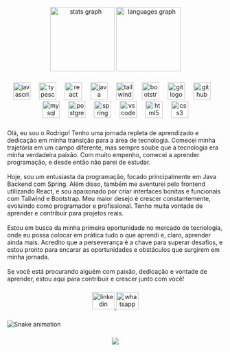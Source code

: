 <div align="center">
  <img src="https://github-readme-stats.vercel.app/api?username=RPX31&hide_title=true&hide_rank=true&show_icons=false&include_all_commits=true&count_private=true&disable_animations=true&theme=dark&locale=pt-br&hide_border=true&order=1" height="150" alt="stats graph"  />
  <img src="https://github-readme-stats.vercel.app/api/top-langs?username=RPX31&locale=pt-br&hide_title=false&layout=compact&card_width=320&langs_count=5&theme=dark&hide_border=true&order=2" height="150" alt="languages graph"  />
</div>

###

<div align="center">
  <img src="https://cdn.jsdelivr.net/gh/devicons/devicon/icons/javascript/javascript-original.svg" height="40" alt="javascript logo"  />
  <img width="12" />
  <img src="https://cdn.jsdelivr.net/gh/devicons/devicon/icons/typescript/typescript-original.svg" height="40" alt="typescript logo"  />
  <img width="12" />
  <img src="https://cdn.jsdelivr.net/gh/devicons/devicon/icons/react/react-original.svg" height="40" alt="react logo"  />
  <img width="12" />
  <img src="https://cdn.jsdelivr.net/gh/devicons/devicon/icons/java/java-original.svg" height="40" alt="java logo"  />
  <img width="12" />
  <img src="https://cdn.jsdelivr.net/gh/devicons/devicon/icons/tailwindcss/tailwindcss-original-wordmark.svg" height="40" alt="tailwindcss logo"  />
  <img width="12" />
  <img src="https://cdn.jsdelivr.net/gh/devicons/devicon/icons/bootstrap/bootstrap-original.svg" height="40" alt="bootstrap logo"  />
  <img width="12" />
  <img src="https://cdn.jsdelivr.net/gh/devicons/devicon/icons/git/git-original.svg" height="40" alt="git logo"  />
  <img width="12" />
  <img src="https://cdn.jsdelivr.net/gh/devicons/devicon/icons/github/github-original.svg" height="40" alt="github logo"  />
  <img width="12" />
  <img src="https://cdn.jsdelivr.net/gh/devicons/devicon/icons/mysql/mysql-original.svg" height="40" alt="mysql logo"  />
  <img width="12" />
  <img src="https://cdn.jsdelivr.net/gh/devicons/devicon/icons/postgresql/postgresql-original.svg" height="40" alt="postgresql logo"  />
  <img width="12" />
  <img src="https://cdn.jsdelivr.net/gh/devicons/devicon/icons/spring/spring-original.svg" height="40" alt="spring logo"  />
  <img width="12" />
  <img src="https://cdn.jsdelivr.net/gh/devicons/devicon/icons/vscode/vscode-original.svg" height="40" alt="vscode logo"  />
  <img width="12" />
  <img src="https://cdn.jsdelivr.net/gh/devicons/devicon/icons/html5/html5-original.svg" height="40" alt="html5 logo"  />
  <img width="12" />
  <img src="https://cdn.jsdelivr.net/gh/devicons/devicon/icons/css3/css3-original.svg" height="40" alt="css3 logo"  />
</div>

###

<p align="left">Olá, eu sou o Rodrigo! Tenho uma jornada repleta de aprendizado e dedicação em minha transição para a área de tecnologia. Comecei minha trajetória em um campo diferente, mas sempre soube que a tecnologia era minha verdadeira paixão. Com muito empenho, comecei a aprender programação, e desde então não parei de estudar.<br><br>Hoje, sou um entusiasta da programação, focado principalmente em Java Backend com Spring. Além disso, também me aventurei pelo frontend utilizando React, e sou apaixonado por criar interfaces bonitas e funcionais com Tailwind e Bootstrap. Meu maior desejo é crescer constantemente, evoluindo como programador e profissional. Tenho muita vontade de aprender e contribuir para projetos reais.<br><br>Estou em busca da minha primeira oportunidade no mercado de tecnologia, onde eu possa colocar em prática tudo o que aprendi e, claro, aprender ainda mais. Acredito que a perseverança é a chave para superar desafios, e estou pronto para encarar as oportunidades e obstáculos que surgirem em minha jornada.<br><br>Se você está procurando alguém com paixão, dedicação e vontade de aprender, estou aqui para contribuir e crescer junto com você!</p>

###

<div align="center">
  <a href="https://www.linkedin.com/in/rodrigodevv/" target="_blank">
    <img src="https://raw.githubusercontent.com/maurodesouza/profile-readme-generator/master/src/assets/icons/social/linkedin/default.svg" width="52" height="40" alt="linkedin logo"  />
  </a>
  <a href="https://api.whatsapp.com/send/?phone=11945656343&text&type=phone_number&app_absent=0" target="_blank">
    <img src="https://raw.githubusercontent.com/maurodesouza/profile-readme-generator/master/src/assets/icons/social/whatsapp/default.svg" width="52" height="40" alt="whatsapp logo"  />
  </a>
</div>

###

<img src="https://raw.githubusercontent.com/RPX31/RPX31/output/snake.svg" alt="Snake animation" />

###

<div align="center">
  <img src="https://profile-counter.glitch.me/RPX31/count.svg?"  />
</div>

###
